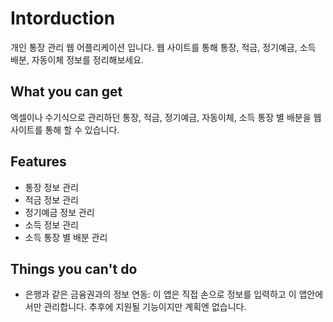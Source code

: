 # Intorduction

개인 통장 관리 웹 어플리케이션 입니다. 웹 사이트를 통해 통장, 적금, 정기예금, 소득 배분, 자동이체 정보를 정리해보세요.

## What you can get

엑셀이나 수기식으로 관리하던 통장, 적금, 정기예금, 자동이체, 소득 통장 별 배분을 웹 사이트를 통해 할 수 있습니다.  

## Features

- 통장 정보 관리
- 적금 정보 관리
- 정기예금 정보 관리
- 소득 정보 관리
- 소득 통장 별 배분 관리  

## Things you can't do

- 은행과 같은 금융권과의 정보 연동: 이 앱은 직접 손으로 정보를 입력하고 이 앱안에서만 관리합니다. 추후에 지원될 기능이지만 계획엔 없습니다.  